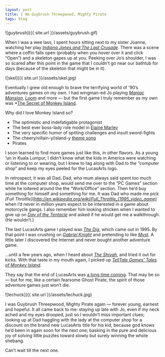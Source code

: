 ```yaml
---
layout: post
title: I Am Guybrush Threepwood, Mighty Pirate
tags: blog
---
```


![guybrush]({{ site.url }}/assets/guybrush.gif)

When I was a wee lass, I spent hours sitting next to my sister Joanne, watching her play *[Indiana Jones and The Last Crusade](http://store.steampowered.com/app/32310/)*. There was a scene where a coffin falls open (probably when you hover over it and click “Open”) and a skeleton gapes up at you. Peeking over Jo’s shoulder, I was so scared after this point in the game that I couldn’t go near our bathtub for days (because of the skeleton that might be in it).

![skel]({{ site.url }}/assets/skel.jpg)

Eventually I grew old enough to brave the terrifying world of '90’s adventures games on my own. I had wingman-ed Jo playing *[Maniac Mansion](http://en.wikipedia.org/wiki/Maniac_Mansion)*, *[Loom](http://store.steampowered.com/app/32340/)* and more — but the first game I truly remember as my own was *[The Secret of Monkey Island](http://store.steampowered.com/app/32340/).

Why did I love Monkey Island so?

<ul>
<li>The optimistic and indefatigable protagonist</li>
<li>The best ever boss-lady role model in <a href="http://www.miwiki.net/Elaine_Marley">Elaine Marley</a></li>
<li>The very specific humor of spitting challenges and insult sword-fights</li>
<li>The cheery/villain-y/island-y <a href="http://www.dorkly.com/video/1660/evolution-of-the-monkey-island-theme-song">theme song</a></li>
<li>Pirates</li>
</ul>

I soon learned to find more games just like this, in other flavors. As a young ‘un in Kuala Lumpur, I didn’t know what the kids in America were watching or listening to or wearing, but I knew to tag along with Dad to the “computer shop” and keep my eyes peeled for the LucasArts logo.

In retrospect, it was all Dad. Dad, who mum always said spent too much time at the computer shop, would send me over to the “PC Games” section while he loitered around the the “Work/Office” section. Then he’d buy something for himself and something for me. It was Dad who made me pick *[Full Throttle](http://en.wikipedia.org/wiki/Full_Throttle_(1995_video_game)* when I’d never in million years expect to be interested in a game about motorcycle gangs. I also remember him looking stricken when I wanted to give up on *[Day of the Tentacle](http://en.wikipedia.org/wiki/Day_of_the_Tentacle)* and asked if he would get me a walkthrough. (He wouldn’t.)

The last LucasArts game I played was *[The Dig](http://store.steampowered.com/app/6040/)*, which came out in 1995. By that point I was crushing on *[Gabriel Knight](http://en.wikipedia.org/wiki/Gabriel_Knight)* and pretending to like *[Myst](http://store.steampowered.com/app/63660/)*. A little later I discovered the Internet and never bought another adventure game.

...until a few years ago, when I heard about *[The Shivah](http://www.wadjeteyegames.com/the-shivah.html)*, and tried it out for kicks. With that taste in my mouth again, I picked up *[TellTale Games’ Tales of Monkey Island](http://www.telltalegames.com/monkeyisland)*.

They say that the end of LucasArts was [a long time coming](http://www.kotaku.com.au/2013/04/disney-shuts-down-lucasarts-cancels-star-wars-1313-and-star-wars-first-assault/). That may be so — but for me, like a certain fearsome Ghost Pirate, the spirit of those adventure games just won’t die.

![lechuck]({{ site.url }}/assets/lechuck.jpg)

I was Guybrush Threepwood, Mighty Pirate again — forever young, earnest and hopeful. It all came back to me: staying up late with Jo, even if my neck ached and my eyes drooped, just so I wouldn’t miss important clues; looking up at Dad haggling with the lady at the computer shop for a discount on the brand new LucasArts title for his kid, because god knows he’d been in again soon for the next one; basking in the pure and delicious joy of solving little puzzles toward slowly but surely winning the whole shebang.

Can’t wait till the next one.


